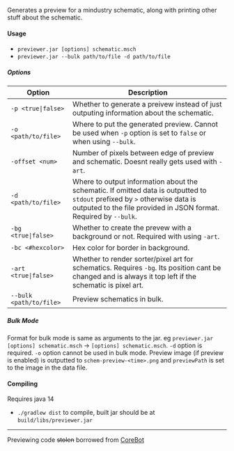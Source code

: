 Generates a preview for a mindustry schematic, along with printing other stuff about the schematic.

#### Usage
- `previewer.jar [options] schematic.msch`
- `previewer.jar --bulk path/to/file -d path/to/file`
##### Options
| Option | Description |
| ------ | ----------- |
| `-p <true\|false>` | Whether to generate a preivew instead of just outputing information about the schematic. |
| `-o <path/to/file>` | Where to put the generated preview. Cannot be used when `-p` option is set to `false` or when using `--bulk`. |
| `-offset <num>` | Number of pixels between edge of preview and schematic. Doesnt really gets used with `-art`. |
| `-d <path/to/file>` | Where to output information about the schematic. If omitted data is outputted to `stdout` prefixed by `>` otherwise data is outputed to the file provided in JSON format. Required by `--bulk`. |
| `-bg <true\|false>` | Whether to create the prevew with a background or not. Required with using `-art`. |
| `-bc <#hexcolor>` | Hex color for border in background. |
| `-art <true\|false>` | Whether to render sorter/pixel art for schematics. Requires `-bg`. Its position cant be changed and is always it top left if the schematic is pixel art. |
| `--bulk <path/to/file>` | Preview schematics in bulk. |
##### Bulk Mode
Format for bulk mode is same as arguments to the jar. eg `previewer.jar [options] schematic.msch` -> `[options] schematic.msch`. `-d` option is required. `-o` option cannot be used in bulk mode. Preview image (if preview is enabled) is outputted to `schem-preview-<time>.png` and `previewPath` is set to the image in the data file.

#### Compiling
Requires java 14
- `./gradlew dist` to compile, built jar should be at `build/libs/previewer.jar`

----
Previewing code ~~stolen~~ borrowed from [CoreBot](https://github.com/Anuken/CoreBot)
